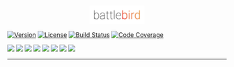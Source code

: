 <!--
  Title: Battlebird
  Description: Secured Communication with great Ethereum Synergy
  Author: Iulian Rotaru
  -->
<div align="center" >
<img width="25%" src="https://raw.githubusercontent.com/Horyus/battlebird/develop/.assets/Battlebird.png">
</div>


[![Version](https://img.shields.io/badge/version-0.0.1-blue.svg)](https://www.npmjs.com/package/battlebird)
[![License](https://img.shields.io/badge/license-MIT-blue.svg)](https://opensource.org/licenses/MIT)
[![Build Status](https://travis-ci.org/Horyus/battlebird.svg?branch=develop)](https://travis-ci.org/Horyus/battlebird)
[![Code Coverage](https://codecov.io/gh/Horyus/battlebird/branch/develop/graph/badge.svg)](https://codecov.io/gh/Horyus/battlebird)

[![](https://sourcerer.io/fame/mortimr/Horyus/battlebird/images/0)](https://sourcerer.io/fame/mortimr/Horyus/battlebird/links/0)
[![](https://sourcerer.io/fame/mortimr/Horyus/battlebird/images/1)](https://sourcerer.io/fame/mortimr/Horyus/battlebird/links/1)
[![](https://sourcerer.io/fame/mortimr/Horyus/battlebird/images/2)](https://sourcerer.io/fame/mortimr/Horyus/battlebird/links/2)
[![](https://sourcerer.io/fame/mortimr/Horyus/battlebird/images/3)](https://sourcerer.io/fame/mortimr/Horyus/battlebird/links/3)
[![](https://sourcerer.io/fame/mortimr/Horyus/battlebird/images/4)](https://sourcerer.io/fame/mortimr/Horyus/battlebird/links/4)
[![](https://sourcerer.io/fame/mortimr/Horyus/battlebird/images/5)](https://sourcerer.io/fame/mortimr/Horyus/battlebird/links/5)
[![](https://sourcerer.io/fame/mortimr/Horyus/battlebird/images/6)](https://sourcerer.io/fame/mortimr/Horyus/battlebird/links/6)
[![](https://sourcerer.io/fame/mortimr/Horyus/battlebird/images/7)](https://sourcerer.io/fame/mortimr/Horyus/battlebird/links/7)

---
